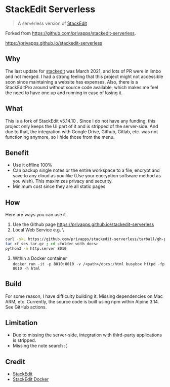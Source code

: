 # StackEdit Serverless
> A serverless version of [StackEdit](https://github.com/benweet/stackedit)

Forked from https://github.com/privapps/stackedit-serverless.

https://privapps.github.io/stackedit-serverless

## Why
The last update for [stackedit](https://github.com/benweet/stackedit) was March 2021, and lots of PR were in limbo and not merged. I had a strong feeling that this project might not accessible soon since maintaining a website has expenses. Also, there is a StackEditPro around without source code available, which makes me feel the need to have one up and running in case of losing it.

## What
This is a fork of StackEdit v5.14.10 . Since I do not have any funding, this project only keeps the UI part of it and is stripped of the server-side. And due to that, the integration with Google Drive, Github, Gitlab, etc. was not functioning anymore, so I hide those from the menu.

## Benefit
* Use it offline 100%
* Can backup single notes or the entire workspace to a file, encrypt and save to any cloud as you like (Use your encryption software method as you wish). This maximizes privacy and security.
* Minimum cost since they are all static pages

## How
Here are ways you can use it
1. Use the Github page https://privapps.github.io/stackedit-serverless
2. Local Web Service e.g. \
```bash
curl -skL https://github.com/privapps/stackedit-serverless/tarball/gh-pages -o ses.tar.gz
tar xf ses.tar.gz ; cd <folder with docs>
python3 -m http.server 8010
```
3. Within a Docker container \
```docker run -it -p 8010:8010 -v /<path>/docs:/html busybox httpd -fp 8010 -h html```

## Build
For some reason, I have difficulty building it. Missing dependencies on Mac ARM, etc. Currently, the source code is built using npm within Alpine 3.14. See GitHub actions.

## Limitation
* Due to missing the server-side, integration with third-party applications is stripped.
* Missing the note search :(

## Credit
* [StackEdit](https://github.com/benweet/stackedit)
* [StackEdit Docker](https://github.com/qdm12/stackedit-docker)
